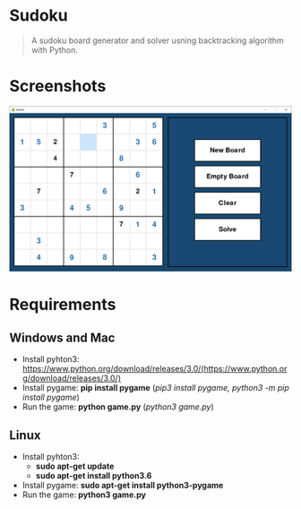 # Sudoku
> A sudoku board generator and solver usning backtracking algorithm with Python.

# Screenshots
![Sudoku](screenshots/Sudoku.png)

# Requirements
## Windows and Mac
- Install pyhton3: https://www.python.org/download/releases/3.0/(https://www.python.org/download/releases/3.0/)
- Install pygame: **pip install pygame** (*pip3 install pygame, python3 -m pip install pygame*)
- Run the game: **python game.py** (*python3 game.py*)

## Linux
- Install pyhton3:
  - **sudo apt-get update**
  - **sudo apt-get install python3.6**
- Install pygame: **sudo apt-get install python3-pygame**
- Run the game: **python3 game.py**
